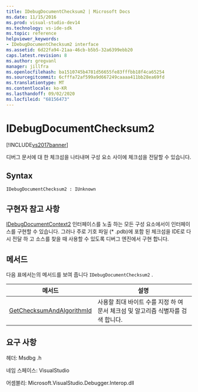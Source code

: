 ```yaml
---
title: IDebugDocumentChecksum2 | Microsoft Docs
ms.date: 11/15/2016
ms.prod: visual-studio-dev14
ms.technology: vs-ide-sdk
ms.topic: reference
helpviewer_keywords:
- IDebugDocumentChecksum2 interface
ms.assetid: 6d22fa94-21aa-46cb-b5b5-32a6399ebb20
caps.latest.revision: 8
ms.author: gregvanl
manager: jillfra
ms.openlocfilehash: ba1510745b4781d56655fe83fffbb18f4ca65254
ms.sourcegitcommit: 6cfffa72af599a9d667249caaaa411bb28ea69fd
ms.translationtype: MT
ms.contentlocale: ko-KR
ms.lasthandoff: 09/02/2020
ms.locfileid: "68156473"
---
```

# <a name="idebugdocumentchecksum2"></a>IDebugDocumentChecksum2
[!INCLUDE[vs2017banner](../../../includes/vs2017banner.md)]

디버그 문서에 대 한 체크섬을 나타내며 구성 요소 사이에 체크섬을 전달할 수 있습니다.  
  
## <a name="syntax"></a>Syntax  
  
```  
IDebugDocumentChecksum2 : IUnknown  
```  
  
## <a name="notes-for-implementers"></a>구현자 참고 사항  
 [IDebugDocumentContext2](../../../extensibility/debugger/reference/idebugdocumentcontext2.md) 인터페이스를 노출 하는 모든 구성 요소에서이 인터페이스를 구현할 수 있습니다. 그러나 주로 기호 파일 (* .pdb)에 포함 된 체크섬을 IDE로 다시 전달 하 고 소스를 찾을 때 사용할 수 있도록 디버그 엔진에서 구현 합니다.  
  
## <a name="methods"></a>메서드  
 다음 표에서는의 메서드를 보여 줍니다 `IDebugDocumentChecksum2` .  
  
|메서드|설명|  
|------------|-----------------|  
|[GetChecksumAndAlgorithmId](../../../extensibility/debugger/reference/idebugdocumentchecksum2-getchecksumandalgorithmid.md)|사용할 최대 바이트 수를 지정 하 여 문서 체크섬 및 알고리즘 식별자를 검색 합니다.|  
  
## <a name="requirements"></a>요구 사항  
 헤더: Msdbg .h  
  
 네임 스페이스: VisualStudio  
  
 어셈블리: Microsoft.VisualStudio.Debugger.Interop.dll

